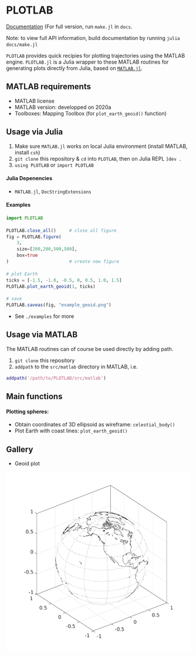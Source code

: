 # PLOTLAB

[Documentation](https://yuricst.github.io/PLOTLAB/) (For full version, run `make.jl` in `docs`.

Note: to view full API information, build documentation by running `julia docs/make.jl`


`PLOTLAB` provides quick recipies for plotting trajectories using the MATLAB engine.
`PLOTLAB.jl` is a Julia wrapper to these MATLAB routines for generating plots directly from Julia, based on [`MATLAB.jl`](https://github.com/JuliaInterop/MATLAB.jl). 


## MATLAB requirements

- MATLAB license
- MATLAB version: developped on 2020a
- Toolboxes: Mapping Toolbox (for `plot_earth_geoid()` function)


## Usage via Julia

1. Make sure `MATLAB.jl` works on local Julia environment (install MATLAB, install `csh`)
2. `git clone` this repository & `cd` into `PLOTLAB`, then on Julia REPL `]dev .`
3. `using PLOTLAB` or `import PLOTLAB`

#### Julia Depenencies
- `MATLAB.jl`, `DocStringExtensions`

#### Examples

```julia
import PLOTLAB

PLOTLAB.close_all()     # close all figure
fig = PLOTLAB.figure(
	3,
	size=[200,200,500,500],
	box=true
)                       # create new figure

# plot Earth
ticks = [-1.5, -1.0, -0.5, 0, 0.5, 1.0, 1.5]
PLOTLAB.plot_earth_geoid(1, ticks)

# save
PLOTLAB.saveas(fig, "example_geoid.png")
```

- See `./examples` for more

## Usage via MATLAB

The MATLAB routines can of course be used directly by adding path. 

1. `git clone` this repository
2. `addpath` to the `src/matlab` directory in MATLAB, i.e.

```matlab
addpath('/path/to/PLOTLAB/src/matlab')
```


## Main functions

#### Plotting spheres: 

- Obtain coordinates of 3D ellipsoid as wireframe: `celestial_body()`
- Plot Earth with coast lines: `plot_earth_geoid()`


## Gallery

- Geoid plot

<p align="center">
    <img src="./examples/example_geoid.png" width="550" title="example_geoid">
</p>
